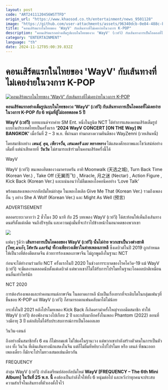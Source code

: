 ```yaml
---
layout: post
code: "ART2411120456WSTTFD"
origin_url: "https://www.khaosod.co.th/entertainment/news_9501128"
image: "https://github.com/user-attachments/assets/96340dcb-0e84-488c-b9f3-bbadd465312c"
title: "คอนเสิร์ตแรกในไทยของ 'WayV' กับเส้นทางที่ไม่เคยง่ายในวงการ K-POP"
description: "คอนเสิร์ตแรกอย่างเต็มรูปแบบในไทยของวง 'WayV' (เวย์วี) กับเส้นทางการเป็นไอดอลที่ไม่เคยง่ายในวงการ K-POP กับ 6 หนุ่มที่สู้ไม่ถอยตลอด 5 ปี"
category: "ENTERTAINMENT"
language: "th"
date: 2024-11-12T05:00:39.832Z
---
```


# คอนเสิร์ตแรกในไทยของ 'WayV' กับเส้นทางที่ไม่เคยง่ายในวงการ K-POP

[![คอนเสิร์ตแรกในไทยของ 'WayV' กับเส้นทางที่ไม่เคยง่ายในวงการ K-POP](https://www.khaosod.co.th/wpapp/uploads/2024/11/Wayv-con-thai-2.jpg "คอนเสิร์ตแรกในไทยของ 'WayV' กับเส้นทางที่ไม่เคยง่ายในวงการ K-POP")](https://www.khaosod.co.th/wpapp/uploads/2024/11/Wayv-con-thai-2.jpg)

**คอนเสิร์ตแรกอย่างเต็มรูปแบบในไทยของวง ‘WayV’ (เวย์วี) กับเส้นทางการเป็นไอดอลที่ไม่เคยง่ายในวงการ K-POP กับ 6 หนุ่มที่สู้ไม่ถอยตลอด 5 ปี**

**WayV (เวย์วี)** บอยแบนด์จากค่าย SM Ent. หนึ่งในยูนิต NCT ได้ทำการแสดงคอนเสิร์ตเต็มรูปแบบในประเทศไทยเป็นครั้งแรก **‘2024 WayV CONCERT \[ON THE Way\] IN BANGKOK’** เมื่อวันที่ 2 – 3 พ.ย. ที่ผ่านมา ท่ามกลางความยินดีของ WayZenni (เวยเสินหนี่)

โดยสมาชิกอย่าง **_เตนล์, คุน, เซียวจวิ้น, เฮนเดอรี และ หยางหยาง_** ได้แสดงศักยภาพและโชว์เสน่ห์อย่างเต็มที่ แต่น่าเสียดายที่ _**วินวิน**_ ไม่สามารถเข้าร่วมในคอนเสิร์ตครั้งนี้ได้

WayV

WayV (เวย์วี) ขนเพลงฮิตของวงมาครบครัน อาทิ Moonwalk (天选之城), Turn Back Time (Korean Ver.) , Take Off (无翼而飞) , Miracle, 月之迷 (Nectar) , Action Figure , Kick Back (Korean Ver.) และแน่นอนว่าไม่ลืมเพลงไอคอนิคอย่าง ‘Love Talk’

พร้อมแสดงเพลงจากอัลบัมใหม่ล่าสุด ในเพลงไตเติล Give Me That (Korean Ver.) รวมถึงเพลงอื่น ๆ อย่าง She A Wolf (Korean Ver.) และ Might As Well (预言)

ADVERTISEMENT

ตลอดระยะเวลากว่า 2 ชั่วโมง 30 นาที กับ 25 บทเพลง WayV (เวย์วี) ได้สะท้อนให้เห็นถึงเส้นทางดนตรีตั้งแต่อดีต จนถึงปัจจุบัน และความมุ่งมั่นที่จะก้าวไปข้างหน้าในอนาคตของพวกเขา

[![](https://www.khaosod.co.th/wpapp/uploads/2024/11/WayV-ภาพที่-3-2024-WayV-CONCERT-ON-THE-Way-IN-BANGKOK-696x464.jpg)](https://www.khaosod.co.th/wpapp/uploads/2024/11/WayV-ภาพที่-3-2024-WayV-CONCERT-ON-THE-Way-IN-BANGKOK.jpg)

แฟนๆ รู้ดีว่า **เส้นทางการเป็นไอดอลของ WayV (เวย์วี) นั้นไม่ง่าย** **พวกเขาเป็นวงต่างชาติ _(ไทย,มาเก๊า,ไต้หวัน และจีน)_ ทั้งวงเพียงวงเดียวในค่ายเพลงเกาหลี** ซึ่งเดบิวต์ในปี 2019 ถูกกำหนดให้เป็นวงที่ต้องตีตลาดจีน ด้วยการร้องเพลงภาษาจีน ไม่ถูกพูดถึงในฐานะ NCT

ก่อนจะได้ทำงานร่วมกับ NCT ครั้งแรกในปี 2020 ในช่วงการระบาดของโรคโควิด-19 แม้ WayV (เวย์วี) จะมีผลงานตลอดนับตั้งแต่เดบิวต์ แต่พวกเขาก็ไม่ได้รับการโปรโมทในฐานะไอดอลปกติเหมือนคนอื่นเท่าไหร่นัก

NCT 2020

การต้องร้องเพลงและทำคอนเทนต์ภาษาจีน ในตลาดเกาหลี นับเป็นเรื่องยากที่จะเติบโตในกลุ่มแฟนๆที่ชื่นชอบ K-POP แต่ WayV (เวย์วี) ก็สามารถตกแฟนคลับมาได้ไม่น้อย

กระทั่งในปี 2021 หลังโปรโมทเพลง Kick Back ก็เกิดดราม่าครั้งใหญ่จากอดีตสมาชิก ทำให้ WayV (เวย์วี) ต้องพักงานวงไปเกือบ 2 ปี และกลับมาอีกครั้งในเพลง Phantom (2022) ตอนที่วงมีอายุ 3 ปี แต่กลับไม่ได้รับประสบการณ์การเป็นไอดอลเลย

วินวิน-เตนล์

ถึงอย่างนั้นสมาชิกทั้ง 6 คน ก็ไม่ยอมแพ้ ไม่ใช่แค่ในฐานะวง แต่พวกเขากำลังสร้างตัวตนในการเป็นตัวเอง ทั้ง วินวิน ที่เดินเส้นทางนักแสดงในจีน แต่ก็ไม่ลืมที่หยิบวงไปโปรโมท หรือ เตนล์ ที่ขณะออกเพลงเดี่ยว ก็มักจะโปรโมทวงเสมอเช่นเดียวกัน

FREQUENCY

ล่าสุด WayV (เวย์วี) กำลังเตรียมปล่อยอัลบัมใหม่ **WayV \[FREQUENCY – The 6th Mini Album\] ในวันที่ 25 พ.ย. นี้** คงต้องเป็นกำลังใจให้ทั้ง 6 หนุ่มต่อไป และหวังว่าทุกคนจะประสบความสำเร็จในเส้นทางที่ตัวเองตั้งใจไว้